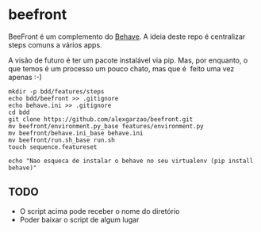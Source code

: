 # beefront

BeeFront é um complemento do [Behave](http://pythonhosted.org/behave/). A ideia deste repo é centralizar steps comuns a vários apps.

A visão de futuro é ter um pacote instalável via pip. Mas, por enquanto, o que temos é um processo um pouco chato, mas que é  feito uma vez apenas :-)

```
mkdir -p bdd/features/steps
echo bdd/beefront >> .gitignore
echo behave.ini >> .gitignore
cd bdd
git clone https://github.com/alexgarzao/beefront.git
mv beefront/environment.py_base features/environment.py
mv beefront/behave.ini_base behave.ini
mv beefront/run.sh_base run.sh
touch sequence.featureset

echo "Nao esqueca de instalar o behave no seu virtualenv (pip install behave)"
```

## TODO
* O script acima pode receber o nome do diretório
* Poder baixar o script de algum lugar
